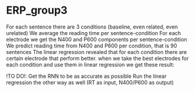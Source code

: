 # ERP_group3
For each sentence there are 3 conditions (baseline, even related, even urelated)
We average the reading time per sentence-condition
For each electrode we get the N400 and P600 components per sentence-condition
We predict reading time from N400 and P600 per condition, that is 90 sentences
The linear regression revealed that for each condition there are certain electrode that perform better. when we take the best electrodes for each condition and use them in linear regression we get these result:

!TO DO!:
Get the RNN to be as accurate as possible
Run the linear regression the other way as well (RT as input, N400/P600 as output)
